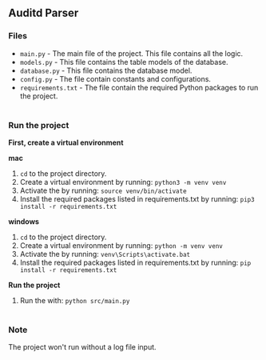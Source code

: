 ## Auditd Parser


### Files
- `main.py` - The main file of the project. This file contains all the logic.
- `models.py` - This file contains the table models of the database.
- `database.py` - This file contains the database model.
- `config.py` - The file contain constants and configurations.
- `requirements.txt` - The file contain the required Python packages to run the project.
<br><br>

### Run the project

**First, create a virtual environment**

**mac**
1. `cd` to the project directory.
2. Create a virtual environment by running: `python3 -m venv venv`
3. Activate the by running: `source venv/bin/activate`
4. Install the required packages listed in requirements.txt by running: `pip3 install -r requirements.txt`

**windows**
1. `cd` to the project directory.
2. Create a virtual environment by running: `python -m venv venv`
3. Activate the by running: `venv\Scripts\activate.bat`
4. Install the required packages listed in requirements.txt by running: `pip install -r requirements.txt`

**Run the project**
1. Run the with: `python src/main.py`
<br><br>

### Note
The project won't run without a log file input.